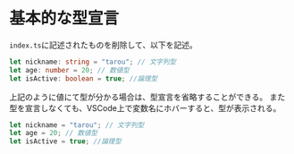 # 基本的な型宣言
`index.ts`に記述されたものを削除して、以下を記述。

```index.ts
let nickname: string = "tarou"; // 文字列型
let age: number = 20; // 数値型
let isActive: boolean = true; //論理型
```

上記のように値にて型が分かる場合は、型宣言を省略することができる。
また型を宣言しなくても、VSCode上で変数名にホバーすると、型が表示される。

```index.ts
let nickname = "tarou"; // 文字列型
let age = 20; // 数値型
let isActive = true; //論理型
```
